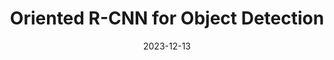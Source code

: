 ---
layout: seminar-post
title: "Oriented R-CNN for Object Detection"
subtitle: 
categories:
    - "Computer Vision"
tags: [RCNN, CV]
date: 2023-12-13
pdf_url: 'https://drive.google.com/file/d/1GkjY46-mV1H3cxBVZ89vFXMQZDandjj7/preview'
---